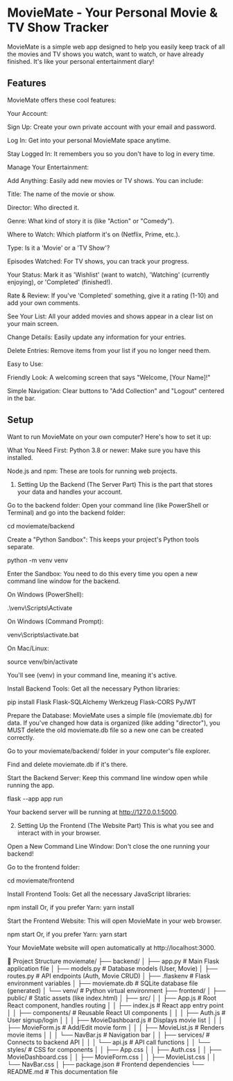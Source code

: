# MovieMate - Your Personal Movie & TV Show Tracker
MovieMate is a simple web app designed to help you easily keep track of all the movies and TV shows you watch, want to watch, or have already finished. It's like your personal entertainment diary!

## Features
MovieMate offers these cool features:

Your Account:

Sign Up: Create your own private account with your email and password.

Log In: Get into your personal MovieMate space anytime.

Stay Logged In: It remembers you so you don't have to log in every time.

Manage Your Entertainment:

Add Anything: Easily add new movies or TV shows. You can include:

Title: The name of the movie or show.

Director: Who directed it.

Genre: What kind of story it is (like "Action" or "Comedy").

Where to Watch: Which platform it's on (Netflix, Prime, etc.).

Type: Is it a 'Movie' or a 'TV Show'?

Episodes Watched: For TV shows, you can track your progress.

Your Status: Mark it as 'Wishlist' (want to watch), 'Watching' (currently enjoying), or 'Completed' (finished!).

Rate & Review: If you've 'Completed' something, give it a rating (1-10) and add your own comments.

See Your List: All your added movies and shows appear in a clear list on your main screen.

Change Details: Easily update any information for your entries.

Delete Entries: Remove items from your list if you no longer need them.

Easy to Use:

Friendly Look: A welcoming screen that says "Welcome, [Your Name]!"

Simple Navigation: Clear buttons to "Add Collection" and "Logout" centered in the bar.


## Setup
Want to run MovieMate on your own computer? Here's how to set it up:

What You Need First:
Python 3.8 or newer: Make sure you have this installed.

Node.js and npm: These are tools for running web projects.

1. Setting Up the Backend (The Server Part)
This is the part that stores your data and handles your account.

Go to the backend folder:
Open your command line (like PowerShell or Terminal) and go into the backend folder:

cd moviemate/backend

Create a "Python Sandbox": This keeps your project's Python tools separate.

python -m venv venv

Enter the Sandbox: You need to do this every time you open a new command line window for the backend.

On Windows (PowerShell):

.\venv\Scripts\Activate

On Windows (Command Prompt):

venv\Scripts\activate.bat

On Mac/Linux:

source venv/bin/activate

You'll see (venv) in your command line, meaning it's active.

Install Backend Tools: Get all the necessary Python libraries:

pip install Flask Flask-SQLAlchemy Werkzeug Flask-CORS PyJWT

Prepare the Database:
MovieMate uses a simple file (moviemate.db) for data. If you've changed how data is organized (like adding "director"), you MUST delete the old moviemate.db file so a new one can be created correctly.

Go to your moviemate/backend/ folder in your computer's file explorer.

Find and delete moviemate.db if it's there.

Start the Backend Server:
Keep this command line window open while running the app.

flask --app app run

Your backend server will be running at http://127.0.0.1:5000.

2. Setting Up the Frontend (The Website Part)
This is what you see and interact with in your browser.

Open a New Command Line Window: Don't close the one running your backend!

Go to the frontend folder:

cd moviemate/frontend

Install Frontend Tools: Get all the necessary JavaScript libraries:

npm install
 Or, if you prefer Yarn:
 yarn install

Start the Frontend Website:
This will open MovieMate in your web browser.

npm start
 Or, if you prefer Yarn:
 yarn start

Your MovieMate website will open automatically at http://localhost:3000.


📁 Project Structure 
moviemate/
├── backend/
│   ├── app.py              # Main Flask application file
│   ├── models.py           # Database models (User, Movie)
│   ├── routes.py           # API endpoints (Auth, Movie CRUD)
│   ├── .flaskenv           # Flask environment variables
│   ├── moviemate.db        # SQLite database file (generated)
│   └── venv/               # Python virtual environment
├── frontend/
│   ├── public/             # Static assets (like index.html)
│   ├── src/
│   │   ├── App.js          # Root React component, handles routing
│   │   ├── index.js        # React app entry point
│   │   ├── components/     # Reusable React UI components
│   │   │   ├── Auth.js         # User signup/login
│   │   │   ├── MovieDashboard.js # Displays movie list
│   │   │   ├── MovieForm.js    # Add/Edit movie form
│   │   │   ├── MovieList.js    # Renders movie items
│   │   │   └── NavBar.js       # Navigation bar
│   │   ├── services/       # Connects to backend API
│   │   │   └── api.js      # API call functions
│   │   └── styles/         # CSS for components
│   │       ├── App.css
│   │       ├── Auth.css
│   │       ├── MovieDashboard.css
│   │       ├── MovieForm.css
│   │       ├── MovieList.css
│   │       └── NavBar.css
│   ├── package.json        # Frontend dependencies
└── README.md               # This documentation file
